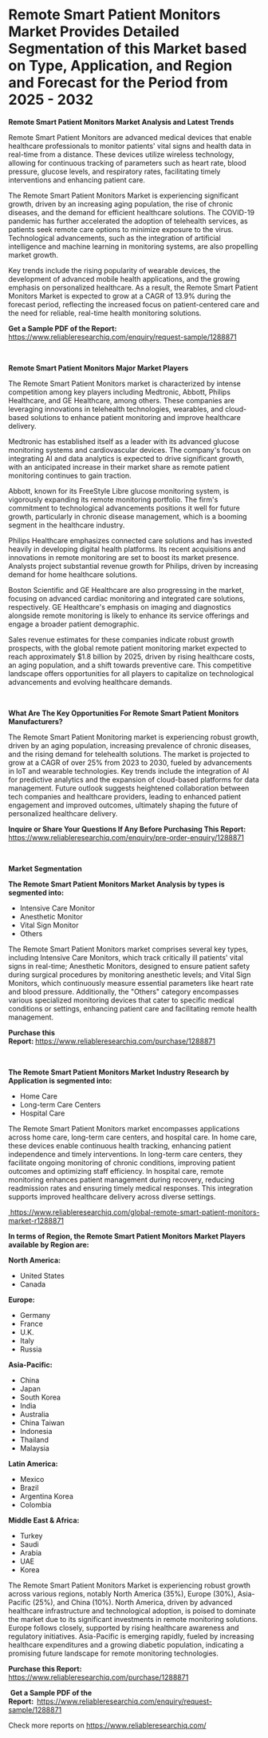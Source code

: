 <p><h1>Remote Smart Patient Monitors Market Provides Detailed Segmentation of this Market based on Type, Application, and Region and Forecast for the Period from 2025 - 2032</h1></p><p><strong>Remote Smart Patient Monitors Market Analysis and Latest Trends</strong></p>
<p><p>Remote Smart Patient Monitors are advanced medical devices that enable healthcare professionals to monitor patients' vital signs and health data in real-time from a distance. These devices utilize wireless technology, allowing for continuous tracking of parameters such as heart rate, blood pressure, glucose levels, and respiratory rates, facilitating timely interventions and enhancing patient care.</p><p>The Remote Smart Patient Monitors Market is experiencing significant growth, driven by an increasing aging population, the rise of chronic diseases, and the demand for efficient healthcare solutions. The COVID-19 pandemic has further accelerated the adoption of telehealth services, as patients seek remote care options to minimize exposure to the virus. Technological advancements, such as the integration of artificial intelligence and machine learning in monitoring systems, are also propelling market growth.</p><p>Key trends include the rising popularity of wearable devices, the development of advanced mobile health applications, and the growing emphasis on personalized healthcare. As a result, the Remote Smart Patient Monitors Market is expected to grow at a CAGR of 13.9% during the forecast period, reflecting the increased focus on patient-centered care and the need for reliable, real-time health monitoring solutions.</p></p>
<p><strong>Get a Sample PDF of the Report:&nbsp;</strong> <a href="https://www.reliableresearchiq.com/enquiry/request-sample/1288871?utm_campaign=2924&utm_medium=2&utm_source=Github&utm_content=ia&utm_term=29032025&utm_id=remote-smart-patient-monitors">https://www.reliableresearchiq.com/enquiry/request-sample/1288871</a></p>
<p>&nbsp;</p>
<p><strong>Remote Smart Patient Monitors Major Market Players</strong></p>
<p><p>The Remote Smart Patient Monitors market is characterized by intense competition among key players including Medtronic, Abbott, Philips Healthcare, and GE Healthcare, among others. These companies are leveraging innovations in telehealth technologies, wearables, and cloud-based solutions to enhance patient monitoring and improve healthcare delivery.</p><p>Medtronic has established itself as a leader with its advanced glucose monitoring systems and cardiovascular devices. The company's focus on integrating AI and data analytics is expected to drive significant growth, with an anticipated increase in their market share as remote patient monitoring continues to gain traction.</p><p>Abbott, known for its FreeStyle Libre glucose monitoring system, is vigorously expanding its remote monitoring portfolio. The firm's commitment to technological advancements positions it well for future growth, particularly in chronic disease management, which is a booming segment in the healthcare industry.</p><p>Philips Healthcare emphasizes connected care solutions and has invested heavily in developing digital health platforms. Its recent acquisitions and innovations in remote monitoring are set to boost its market presence. Analysts project substantial revenue growth for Philips, driven by increasing demand for home healthcare solutions.</p><p>Boston Scientific and GE Healthcare are also progressing in the market, focusing on advanced cardiac monitoring and integrated care solutions, respectively. GE Healthcare's emphasis on imaging and diagnostics alongside remote monitoring is likely to enhance its service offerings and engage a broader patient demographic.</p><p>Sales revenue estimates for these companies indicate robust growth prospects, with the global remote patient monitoring market expected to reach approximately $1.8 billion by 2025, driven by rising healthcare costs, an aging population, and a shift towards preventive care. This competitive landscape offers opportunities for all players to capitalize on technological advancements and evolving healthcare demands.</p></p>
<p>&nbsp;</p>
<p><strong>What Are The Key Opportunities For Remote Smart Patient Monitors Manufacturers?</strong></p>
<p><p>The Remote Smart Patient Monitoring market is experiencing robust growth, driven by an aging population, increasing prevalence of chronic diseases, and the rising demand for telehealth solutions. The market is projected to grow at a CAGR of over 25% from 2023 to 2030, fueled by advancements in IoT and wearable technologies. Key trends include the integration of AI for predictive analytics and the expansion of cloud-based platforms for data management. Future outlook suggests heightened collaboration between tech companies and healthcare providers, leading to enhanced patient engagement and improved outcomes, ultimately shaping the future of personalized healthcare delivery.</p></p>
<p><strong>Inquire or Share Your Questions If Any Before Purchasing This Report:</strong> <a href="https://www.reliableresearchiq.com/enquiry/pre-order-enquiry/1288871?utm_campaign=2924&utm_medium=2&utm_source=Github&utm_content=ia&utm_term=29032025&utm_id=remote-smart-patient-monitors">https://www.reliableresearchiq.com/enquiry/pre-order-enquiry/1288871</a></p>
<p>&nbsp;</p>
<p><strong>Market Segmentation</strong></p>
<p><strong>The Remote Smart Patient Monitors Market Analysis by types is segmented into:</strong></p>
<p><ul><li>Intensive Care Monitor</li><li>Anesthetic Monitor</li><li>Vital Sign Monitor</li><li>Others</li></ul></p>
<p><p>The Remote Smart Patient Monitors market comprises several key types, including Intensive Care Monitors, which track critically ill patients' vital signs in real-time; Anesthetic Monitors, designed to ensure patient safety during surgical procedures by monitoring anesthetic levels; and Vital Sign Monitors, which continuously measure essential parameters like heart rate and blood pressure. Additionally, the "Others" category encompasses various specialized monitoring devices that cater to specific medical conditions or settings, enhancing patient care and facilitating remote health management.</p></p>
<p><strong>Purchase this Report:&nbsp;</strong><a href="https://www.reliableresearchiq.com/purchase/1288871?utm_campaign=2924&utm_medium=2&utm_source=Github&utm_content=ia&utm_term=29032025&utm_id=remote-smart-patient-monitors">https://www.reliableresearchiq.com/purchase/1288871</a></p>
<p>&nbsp;</p>
<p><strong>The Remote Smart Patient Monitors Market Industry Research by Application is segmented into:</strong></p>
<p><ul><li>Home Care</li><li>Long-term Care Centers</li><li>Hospital Care</li></ul></p>
<p><p>The Remote Smart Patient Monitors market encompasses applications across home care, long-term care centers, and hospital care. In home care, these devices enable continuous health tracking, enhancing patient independence and timely interventions. In long-term care centers, they facilitate ongoing monitoring of chronic conditions, improving patient outcomes and optimizing staff efficiency. In hospital care, remote monitoring enhances patient management during recovery, reducing readmission rates and ensuring timely medical responses. This integration supports improved healthcare delivery across diverse settings.</p></p>
<p><a href="https://www.reliableresearchiq.com/global-remote-smart-patient-monitors-market-r1288871?utm_campaign=2924&utm_medium=2&utm_source=Github&utm_content=ia&utm_term=29032025&utm_id=remote-smart-patient-monitors">&nbsp;https://www.reliableresearchiq.com/global-remote-smart-patient-monitors-market-r1288871</a></p>
<p><strong>In terms of Region, the Remote Smart Patient Monitors Market Players available by Region are:</strong></p>
<p>
    <p> <strong> North America: </strong>
        <ul>
            <li>United States</li>
            <li>Canada</li>
        </ul>
        </p> 
    <p> <strong> Europe: </strong>
        <ul>
            <li>Germany</li>
            <li>France</li>
            <li>U.K.</li>
            <li>Italy</li>
            <li>Russia</li>
        </ul>
        </p> 
    <p> <strong> Asia-Pacific: </strong>
        <ul>
            <li>China</li>
            <li>Japan</li>
            <li>South Korea</li>
            <li>India</li>
            <li>Australia</li>
            <li>China Taiwan</li>
            <li>Indonesia</li>
            <li>Thailand</li>
            <li>Malaysia</li>
        </ul>
        </p> 
    <p> <strong> Latin America: </strong>
        <ul>
            <li>Mexico</li>
            <li>Brazil</li>
            <li>Argentina Korea</li>
            <li>Colombia</li>
        </ul>
        </p> 
    <p> <strong> Middle East & Africa: </strong>
        <ul>
            <li>Turkey</li>
            <li>Saudi</li>
            <li>Arabia</li>
            <li>UAE</li>
            <li>Korea</li>
        </ul>
    </p>
    </p>
<p><p>The Remote Smart Patient Monitors Market is experiencing robust growth across various regions, notably North America (35%), Europe (30%), Asia-Pacific (25%), and China (10%). North America, driven by advanced healthcare infrastructure and technological adoption, is poised to dominate the market due to its significant investments in remote monitoring solutions. Europe follows closely, supported by rising healthcare awareness and regulatory initiatives. Asia-Pacific is emerging rapidly, fueled by increasing healthcare expenditures and a growing diabetic population, indicating a promising future landscape for remote monitoring technologies.</p></p>
<p><strong>Purchase this Report: </strong><a href="https://www.reliableresearchiq.com/purchase/1288871?utm_campaign=2924&utm_medium=2&utm_source=Github&utm_content=ia&utm_term=29032025&utm_id=remote-smart-patient-monitors">https://www.reliableresearchiq.com/purchase/1288871</a></p>
<p>&nbsp;<strong>Get a Sample PDF of the Report:&nbsp;&nbsp;</strong><a href="https://www.reliableresearchiq.com/enquiry/request-sample/1288871?utm_campaign=2924&utm_medium=2&utm_source=Github&utm_content=ia&utm_term=29032025&utm_id=remote-smart-patient-monitors">https://www.reliableresearchiq.com/enquiry/request-sample/1288871</a></p>
<p><strong></strong></p>
<p>Check more reports on <a href="https://www.reliableresearchiq.com/?utm_campaign=2924&utm_medium=2&utm_source=Github&utm_content=ia&utm_term=29032025&utm_id=remote-smart-patient-monitors">https://www.reliableresearchiq.com/</a></p>